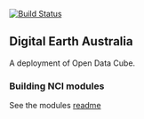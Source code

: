 [![Build Status](https://travis-ci.org/GeoscienceAustralia/digitalearthau.svg?branch=master)](https://travis-ci.org/GeoscienceAustralia/digitalearthau)

## Digital Earth Australia 

A deployment of Open Data Cube.

### Building NCI modules

See the modules [readme](modules/README.md)

